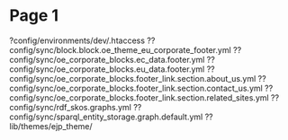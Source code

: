 # Page 1

?config/environments/dev/.htaccess ?? config/sync/block.block.oe\_theme\_eu\_corporate\_footer.yml ?? config/sync/oe\_corporate\_blocks.ec\_data.footer.yml ?? config/sync/oe\_corporate\_blocks.eu\_data.footer.yml ?? config/sync/oe\_corporate\_blocks.footer\_link.section.about\_us.yml ?? config/sync/oe\_corporate\_blocks.footer\_link.section.contact\_us.yml ?? config/sync/oe\_corporate\_blocks.footer\_link.section.related\_sites.yml ?? config/sync/rdf\_skos.graphs.yml ?? config/sync/sparql\_entity\_storage.graph.default.yml ?? lib/themes/ejp\_theme/

